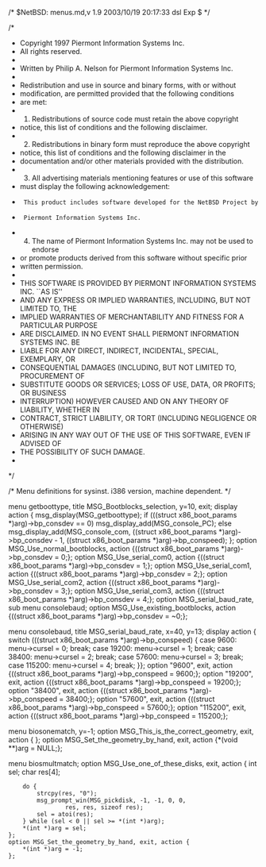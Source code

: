 /*	$NetBSD: menus.md,v 1.9 2003/10/19 20:17:33 dsl Exp $	*/

/*
 * Copyright 1997 Piermont Information Systems Inc.
 * All rights reserved.
 *
 * Written by Philip A. Nelson for Piermont Information Systems Inc.
 *
 * Redistribution and use in source and binary forms, with or without
 * modification, are permitted provided that the following conditions
 * are met:
 * 1. Redistributions of source code must retain the above copyright
 *    notice, this list of conditions and the following disclaimer.
 * 2. Redistributions in binary form must reproduce the above copyright
 *    notice, this list of conditions and the following disclaimer in the
 *    documentation and/or other materials provided with the distribution.
 * 3. All advertising materials mentioning features or use of this software
 *    must display the following acknowledgement:
 *      This product includes software developed for the NetBSD Project by
 *      Piermont Information Systems Inc.
 * 4. The name of Piermont Information Systems Inc. may not be used to endorse
 *    or promote products derived from this software without specific prior
 *    written permission.
 *
 * THIS SOFTWARE IS PROVIDED BY PIERMONT INFORMATION SYSTEMS INC. ``AS IS''
 * AND ANY EXPRESS OR IMPLIED WARRANTIES, INCLUDING, BUT NOT LIMITED TO, THE
 * IMPLIED WARRANTIES OF MERCHANTABILITY AND FITNESS FOR A PARTICULAR PURPOSE
 * ARE DISCLAIMED. IN NO EVENT SHALL PIERMONT INFORMATION SYSTEMS INC. BE 
 * LIABLE FOR ANY DIRECT, INDIRECT, INCIDENTAL, SPECIAL, EXEMPLARY, OR 
 * CONSEQUENTIAL DAMAGES (INCLUDING, BUT NOT LIMITED TO, PROCUREMENT OF 
 * SUBSTITUTE GOODS OR SERVICES; LOSS OF USE, DATA, OR PROFITS; OR BUSINESS
 * INTERRUPTION) HOWEVER CAUSED AND ON ANY THEORY OF LIABILITY, WHETHER IN
 * CONTRACT, STRICT LIABILITY, OR TORT (INCLUDING NEGLIGENCE OR OTHERWISE)
 * ARISING IN ANY WAY OUT OF THE USE OF THIS SOFTWARE, EVEN IF ADVISED OF 
 * THE POSSIBILITY OF SUCH DAMAGE.
 *
 */

/* Menu definitions for sysinst. i386 version, machine dependent. */

menu getboottype, title MSG_Bootblocks_selection, y=10, exit;
	display action { msg_display(MSG_getboottype);
		if (((struct x86_boot_params *)arg)->bp_consdev == 0)
			msg_display_add(MSG_console_PC);
		else
			msg_display_add(MSG_console_com,
			((struct x86_boot_params *)arg)->bp_consdev - 1,
			((struct x86_boot_params *)arg)->bp_conspeed);
		};
	option MSG_Use_normal_bootblocks, action
	    {((struct x86_boot_params *)arg)->bp_consdev = 0;};
	option MSG_Use_serial_com0, action
	    {((struct x86_boot_params *)arg)->bp_consdev = 1;};
	option MSG_Use_serial_com1, action
	    {((struct x86_boot_params *)arg)->bp_consdev = 2;};
	option MSG_Use_serial_com2, action
	    {((struct x86_boot_params *)arg)->bp_consdev = 3;};
	option MSG_Use_serial_com3, action
	    {((struct x86_boot_params *)arg)->bp_consdev = 4;};
	option MSG_serial_baud_rate, sub menu consolebaud;
	option MSG_Use_existing_bootblocks, action
	    {((struct x86_boot_params *)arg)->bp_consdev = ~0;};

menu consolebaud, title MSG_serial_baud_rate, x=40, y=13;
	display action {
		switch (((struct x86_boot_params *)arg)->bp_conspeed) {
		case   9600: menu->cursel = 0; break;
		case  19200: menu->cursel = 1; break;
		case  38400: menu->cursel = 2; break;
		case  57600: menu->cursel = 3; break;
		case 115200: menu->cursel = 4; break;
		}};
	option "9600", exit, action
	    {((struct x86_boot_params *)arg)->bp_conspeed = 9600;};
	option "19200", exit, action
	    {((struct x86_boot_params *)arg)->bp_conspeed = 19200;};
	option "38400", exit, action
	    {((struct x86_boot_params *)arg)->bp_conspeed = 38400;};
	option "57600", exit, action
	    {((struct x86_boot_params *)arg)->bp_conspeed = 57600;};
	option "115200", exit, action
	    {((struct x86_boot_params *)arg)->bp_conspeed = 115200;};

menu biosonematch, y=-1;
	option MSG_This_is_the_correct_geometry, exit, action { };
	option MSG_Set_the_geometry_by_hand, exit, action
	    {*(void **)arg = NULL;};

menu biosmultmatch;
	option MSG_Use_one_of_these_disks, exit, action {
		int sel;
		char res[4];

		do {
			strcpy(res, "0");
			msg_prompt_win(MSG_pickdisk, -1, -1, 0, 0,
					res, res, sizeof res);
			sel = atoi(res);
		} while (sel < 0 || sel >= *(int *)arg);
		*(int *)arg = sel;
	};
	option MSG_Set_the_geometry_by_hand, exit, action {
		*(int *)arg = -1;
	};

